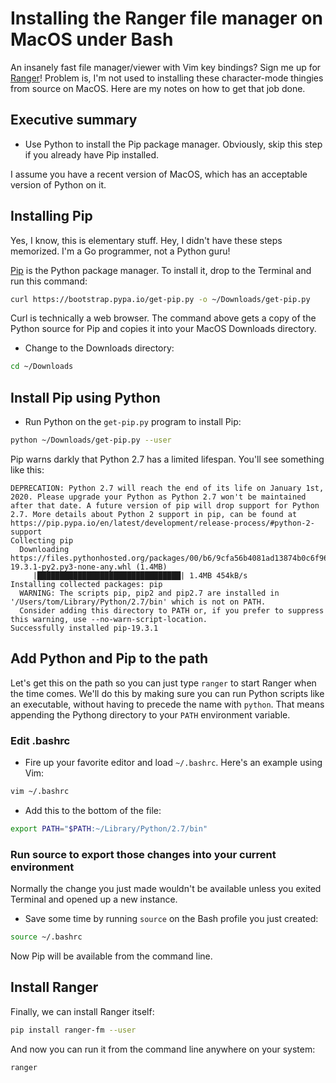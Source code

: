 # Installing the Ranger file manager on MacOS under Bash

An insanely fast file manager/viewer with Vim key bindings? Sign me up for [Ranger](https://github.com/ranger/ranger)! 
Problem is, I'm not used to installing these character-mode thingies from source on MacOS.  Here are my notes on how 
to get that job done. 

## Executive summary

* Use Python to install the Pip package manager. 
Obviously, skip this step if you already have Pip installed.

I assume you have a recent version of MacOS, which has an acceptable version of Python 
on it.

## Installing Pip

Yes, I know, this is elementary stuff. Hey, I didn't have these steps memorized. I'm a Go programmer, not
a Python guru!

[Pip](https://pip.pypa.io/en/stable/installing/) is the Python package manager. To install it, 
drop to the Terminal and run this command:

```bash
curl https://bootstrap.pypa.io/get-pip.py -o ~/Downloads/get-pip.py
```

Curl is technically a web browser. The command above gets a copy of the Python source for Pip
and copies it into your MacOS Downloads directory.

* Change to the Downloads directory:

```bash
cd ~/Downloads
```

## Install Pip using Python

* Run Python on the `get-pip.py` program to install Pip:

```bash
python ~/Downloads/get-pip.py --user
```

Pip warns darkly that Python 2.7 has a limited lifespan. You'll see
something like this:

```
DEPRECATION: Python 2.7 will reach the end of its life on January 1st, 2020. Please upgrade your Python as Python 2.7 won't be maintained after that date. A future version of pip will drop support for Python 2.7. More details about Python 2 support in pip, can be found at https://pip.pypa.io/en/latest/development/release-process/#python-2-support
Collecting pip
  Downloading https://files.pythonhosted.org/packages/00/b6/9cfa56b4081ad13874b0c6f96af8ce16cfbc1cb06bedf8e9164ce5551ec1/pip-19.3.1-py2.py3-none-any.whl (1.4MB)
     |████████████████████████████████| 1.4MB 454kB/s 
Installing collected packages: pip
  WARNING: The scripts pip, pip2 and pip2.7 are installed in '/Users/tom/Library/Python/2.7/bin' which is not on PATH.
  Consider adding this directory to PATH or, if you prefer to suppress this warning, use --no-warn-script-location.
Successfully installed pip-19.3.1
```

## Add Python and Pip to the path

Let's get this on the path so you can just type `ranger` to start Ranger when the time comes.
We'll do this by making sure you can run Python scripts like an executable, without 
having to precede the name with `python`. That means appending the Pythong directory
to your `PATH` environment variable.

### Edit .bashrc

* Fire up your favorite editor and load `~/.bashrc`. Here's an example using Vim:

```bash
vim ~/.bashrc
```

* Add this to the bottom of the file:

```bash
export PATH="$PATH:~/Library/Python/2.7/bin"
```

### Run source to export those changes into your current environment

Normally the change you just made wouldn't be available unless you 
exited Terminal and opened up a new instance.

* Save some time by running `source` on the Bash profile you just created:

```bash
source ~/.bashrc
```

Now Pip will be available from the command line.

## Install Ranger

Finally, we can install Ranger itself:

```bash
pip install ranger-fm --user
```

And now you can run it from the command line anywhere on your system:

```bash
ranger
```

